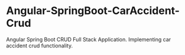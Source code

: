 # Angular-SpringBoot-CarAccident-Crud
Angular Spring Boot CRUD Full Stack Application. Implementing car accident crud functionality. 
